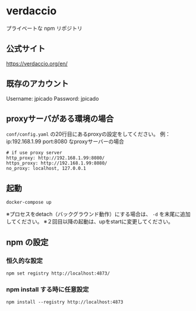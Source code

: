 # verdaccio

プライベートな npm リポジトリ

## 公式サイト

https://verdaccio.org/en/

## 既存のアカウント

Username: jpicado Password: jpicado

## proxyサーバがある環境の場合

`conf/config.yaml` の20行目にあるproxyの設定をしてください。
例：ip:192.168.1.99 port:8080 なproxyサーバーの場合
```
# if use proxy server
http_proxy: http://192.168.1.99:8080/
https_proxy: http://192.168.1.99:8080/
no_proxy: localhost, 127.0.0.1
```

## 起動

```
docker-compose up
```
※プロセスをdetach（バックグラウンド動作）にする場合は、 `-d` を末尾に追加してください。
※２回目以降の起動は、upをstartに変更してください。

## npm の設定

### 恒久的な設定

```
npm set registry http://localhost:4873/
```

### npm install する時に任意設定

```
npm install --registry http://localhost:4873
```
